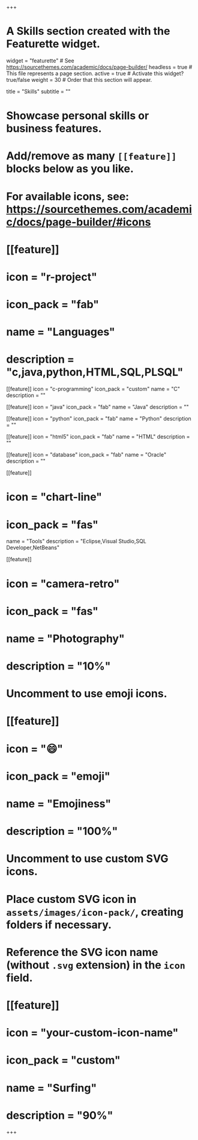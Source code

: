 +++
# A Skills section created with the Featurette widget.
widget = "featurette"  # See https://sourcethemes.com/academic/docs/page-builder/
headless = true  # This file represents a page section.
active = true  # Activate this widget? true/false
weight = 30  # Order that this section will appear.

title = "Skills"
subtitle = ""

# Showcase personal skills or business features.
# 
# Add/remove as many `[[feature]]` blocks below as you like.
# 
# For available icons, see: https://sourcethemes.com/academic/docs/page-builder/#icons

# [[feature]]
  # icon = "r-project"
  # icon_pack = "fab"
  # name = "Languages"
  # description = "c,java,python,HTML,SQL,PLSQL"

[[feature]]
  icon = "c-programming"
  icon_pack = "custom"
  name = "C"
  description = ""

[[feature]]
  icon = "java"
  icon_pack = "fab"
  name = "Java"
  description = ""

[[feature]]
  icon = "python"
  icon_pack = "fab"
  name = "Python"
  description = ""
  
[[feature]]
  icon = "html5"
  icon_pack = "fab"
  name = "HTML"
  description = ""
  
[[feature]]
  icon = "database"
  icon_pack = "fab"
  name = "Oracle"
  description = ""
    

[[feature]]
 # icon = "chart-line"
  # icon_pack = "fas"
  name = "Tools"
  description = "Eclipse,Visual Studio,SQL Developer,NetBeans"  
  
[[feature]]
 # icon = "camera-retro"
 # icon_pack = "fas"
 # name = "Photography"
 # description = "10%"

# Uncomment to use emoji icons.
# [[feature]]
#  icon = ":smile:"
#  icon_pack = "emoji"
#  name = "Emojiness"
#  description = "100%"  

# Uncomment to use custom SVG icons.
# Place custom SVG icon in `assets/images/icon-pack/`, creating folders if necessary.
# Reference the SVG icon name (without `.svg` extension) in the `icon` field.
# [[feature]]
#  icon = "your-custom-icon-name"
#  icon_pack = "custom"
#  name = "Surfing"
#  description = "90%"

+++
